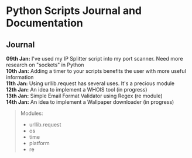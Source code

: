 # Python Scripts Journal and Documentation <br>

## Journal
**09th Jan:** I've used my IP Splitter script into my port scanner. Need more research on "sockets" in Python <br>
**10th Jan:** Adding a timer to your scripts benefits the user with more useful information <br>
**11th Jan:** Using urllib.request has several uses. It's a precious module <br>
**12th Jan:** An idea to implement a WHOIS tool (in progress) <br>
**13th Jan:** Simple Email Format Validator using Regex (re module) <br>
**14th Jan:** An idea to implement a Wallpaper downloader (in progress) <br>
> Modules: 
>	- urllib.request
>	- os
>	- time
> 	- platform
>	- re